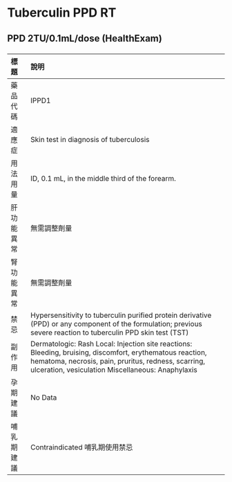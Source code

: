 # Tuberculin PPD RT

## PPD 2TU/0.1mL/dose (HealthExam)

##### 

| 標題       | 說明                                                                                                                                                                                                                  |
|:-----------|:----------------------------------------------------------------------------------------------------------------------------------------------------------------------------------------------------------------------|
| 藥品代碼   | IPPD1                                                                                                                                                                                                                 |
| 適應症     | Skin test in diagnosis of tuberculosis                                                                                                                                                                                |
| 用法用量   | ID, 0.1 mL, in the middle third of the forearm.                                                                                                                                                                       |
| 肝功能異常 | 無需調整劑量                                                                                                                                                                                                          |
| 腎功能異常 | 無需調整劑量                                                                                                                                                                                                          |
| 禁忌       | Hypersensitivity to tuberculin purified protein derivative (PPD) or any component of the formulation; previous severe reaction to tuberculin PPD skin test (TST)                                                      |
| 副作用     | Dermatologic: Rash Local: Injection site reactions: Bleeding, bruising, discomfort, erythematous reaction, hematoma, necrosis, pain, pruritus, redness, scarring, ulceration, vesiculation Miscellaneous: Anaphylaxis |
| 孕期建議   | No Data                                                                                                                                                                                                               |
| 哺乳期建議 | Contraindicated 哺乳期使用禁忌                                                                                                                                                                                        |

